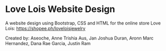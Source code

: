 # Love Lois Website Design
A website design using Bootstrap, CSS and HTML for the online store Love Lois: https://shopee.ph/loveloisjewelry

Created by:
Aseoche, Anne Trishia
Aus, Jan Joshua
Duran, Aronn Marc 
Hernandez, Dana Rae
Garcia, Justin Ram
